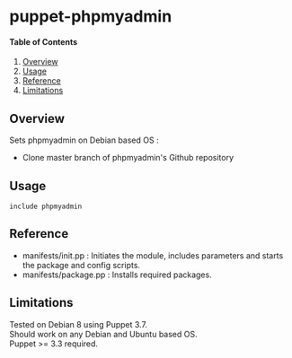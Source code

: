 # puppet-phpmyadmin

#### Table of Contents

1. [Overview](#overview)
2. [Usage](#usage)
5. [Reference](#reference)
5. [Limitations](#limitations)

## Overview

Sets phpmyadmin on Debian based OS :

* Clone master branch of phpmyadmin's Github repository

## Usage

```
include phpmyadmin
```

## Reference

* manifests/init.pp : Initiates the module, includes parameters and starts the package and config scripts.
* manifests/package.pp : Installs required packages.

## Limitations

Tested on Debian 8 using Puppet 3.7.  
Should work on any Debian and Ubuntu based OS.  
Puppet >= 3.3 required.